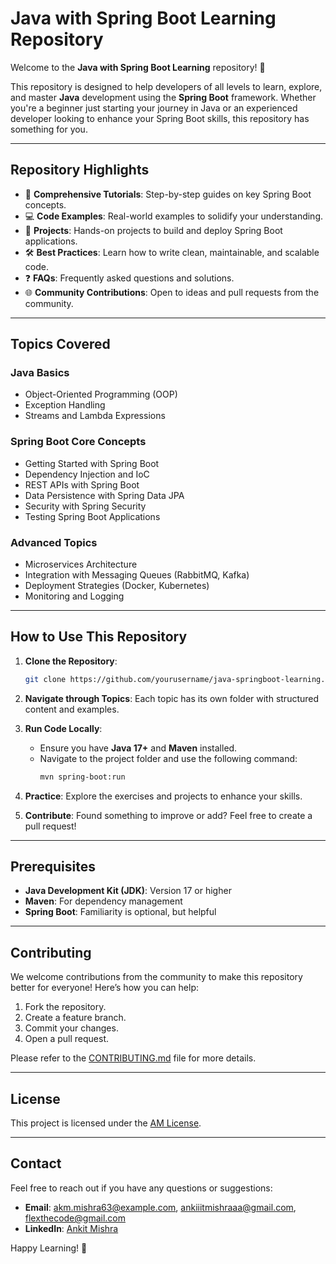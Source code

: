 # Java with Spring Boot Learning Repository

Welcome to the **Java with Spring Boot Learning** repository! 🎉

This repository is designed to help developers of all levels to learn, explore, and master **Java** development using the **Spring Boot** framework. Whether you're a beginner just starting your journey in Java or an experienced developer looking to enhance your Spring Boot skills, this repository has something for you.

---

## Repository Highlights

- 📖 **Comprehensive Tutorials**: Step-by-step guides on key Spring Boot concepts.
- 💻 **Code Examples**: Real-world examples to solidify your understanding.
- 🚀 **Projects**: Hands-on projects to build and deploy Spring Boot applications.
- 🛠️ **Best Practices**: Learn how to write clean, maintainable, and scalable code.
- ❓ **FAQs**: Frequently asked questions and solutions.
- 🌐 **Community Contributions**: Open to ideas and pull requests from the community.

---

## Topics Covered

### Java Basics
- Object-Oriented Programming (OOP)
- Exception Handling
- Streams and Lambda Expressions

### Spring Boot Core Concepts
- Getting Started with Spring Boot
- Dependency Injection and IoC
- REST APIs with Spring Boot
- Data Persistence with Spring Data JPA
- Security with Spring Security
- Testing Spring Boot Applications

### Advanced Topics
- Microservices Architecture
- Integration with Messaging Queues (RabbitMQ, Kafka)
- Deployment Strategies (Docker, Kubernetes)
- Monitoring and Logging

---

## How to Use This Repository

1. **Clone the Repository**:
   ```bash
   git clone https://github.com/yourusername/java-springboot-learning.git
   ```

2. **Navigate through Topics**: Each topic has its own folder with structured content and examples.

3. **Run Code Locally**:
   - Ensure you have **Java 17+** and **Maven** installed.
   - Navigate to the project folder and use the following command:
     ```bash
     mvn spring-boot:run
     ```

4. **Practice**: Explore the exercises and projects to enhance your skills.

5. **Contribute**: Found something to improve or add? Feel free to create a pull request!

---

## Prerequisites

- **Java Development Kit (JDK)**: Version 17 or higher
- **Maven**: For dependency management
- **Spring Boot**: Familiarity is optional, but helpful

---

## Contributing

We welcome contributions from the community to make this repository better for everyone! Here’s how you can help:

1. Fork the repository.
2. Create a feature branch.
3. Commit your changes.
4. Open a pull request.

Please refer to the [CONTRIBUTING.md](CONTRIBUTING.md) file for more details.

---

## License

This project is licensed under the [AM License](LICENSE).

---

## Contact

Feel free to reach out if you have any questions or suggestions:
- **Email**: akm.mishra63@example.com, ankiiitmishraaa@gmail.com, flexthecode@gmail.com
- **LinkedIn**: [Ankit Mishra](https://www.linkedin.com/in/ankit-mishra-/)

Happy Learning! 🚀

